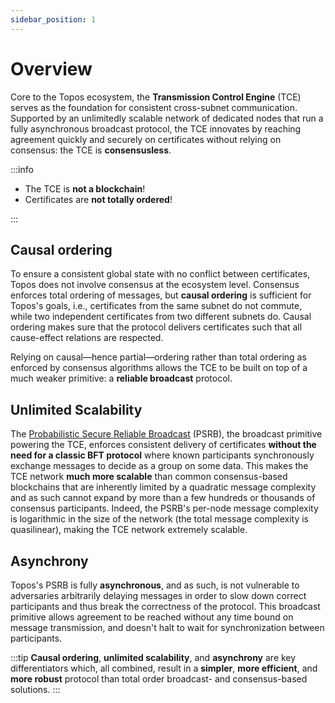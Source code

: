 ```yaml
---
sidebar_position: 1
---
```


# Overview

Core to the Topos ecosystem, the **Transmission Control Engine** (TCE) serves as the foundation for consistent cross-subnet communication. Supported by an unlimitedly scalable network of dedicated nodes that run a fully asynchronous broadcast protocol, the TCE innovates by reaching agreement quickly and securely on certificates without relying on consensus: the TCE is **consensusless**.

:::info

- The TCE is **not a blockchain**!
- Certificates are **not totally ordered**!

:::

## Causal ordering

To ensure a consistent global state with no conflict between certificates, Topos does not involve consensus at the ecosystem level. Consensus enforces total ordering of messages, but **causal ordering** is sufficient for Topos's goals, i.e., certificates from the same subnet do not commute, while two independent certificates from two different subnets do. Causal ordering makes sure that the protocol delivers certificates such that all cause-effect relations are respected.

Relying on causal—hence partial—ordering rather than total ordering as enforced by consensus algorithms allows the TCE to be built on top of a much weaker primitive: a **reliable broadcast** protocol.

## Unlimited Scalability

The [Probabilistic Secure Reliable Broadcast](/learn/tce/psrb) (PSRB), the broadcast primitive powering the TCE, enforces consistent delivery of certificates **without the need for a classic BFT protocol** where known participants synchronously exchange messages to decide as a group on some data. This makes the TCE network **much more scalable** than common consensus-based blockchains that are inherently limited by a quadratic message complexity and as such cannot expand by more than a few hundreds or thousands of consensus participants. Indeed, the PSRB's per-node message complexity is logarithmic in the size of the network (the total message complexity is quasilinear), making the TCE network extremely scalable.

## Asynchrony

Topos's PSRB is fully **asynchronous**, and as such, is not vulnerable to adversaries arbitrarily delaying messages in order to slow down correct participants and thus break the correctness of the protocol. This broadcast primitive allows agreement to be reached without any time bound on message transmission, and doesn't halt to wait for synchronization between participants.

:::tip
**Causal ordering**, **unlimited scalability**, and **asynchrony** are key differentiators which, all combined, result in a **simpler**, **more efficient**, and **more robust** protocol than total order broadcast- and consensus-based solutions.
:::
